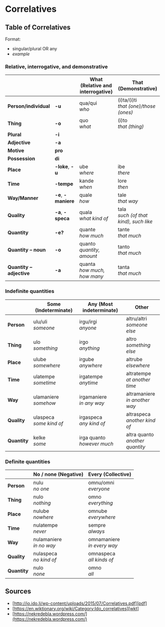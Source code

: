 # Correlatives

## Table of Correlatives

Format:

* singular/plural OR any
* *example*

### Relative, interrogative, and demonstrative

|                          |                      | What (Relative and interrogative) | That (Demonstrative)                      |
| ------------------------ | -------------------- | --------------------------------- | ----------------------------------------- |
| **Person/individual**    | **-u**               | qua/qui<br/>*who*                 | (i)ta/(i)ti<br/>*that (one)/those (ones)* |
| **Thing**                | **-o**               | quo<br/>*what*                    | (i)to<br/>*that (thing)*                  |
| **Plural**               | **-i**               |                                   |                                           |
| **Adjective**            | **-a**               |                                   |                                           |
| **Motive**               | **pro**              |                                   |                                           |
| **Possession**           | **di**               |                                   |                                           |
| **Place**                | **-loke**, **-u**    | ube<br/>*where*                   | ibe<br/>*there*                           |
| **Time**                 | **-tempe**           | kande<br/>*when*                  | lore<br/>*then*                           |
| **Way/Manner**           | **-e**, **-maniere** | quale<br/>*how*                   | tale<br/>*that way*                       |
| **Quality**              | **-a**, **-speca**   | quala<br/>*what kind of*          | tala<br/>*such (of that kind), such like* |
| **Quantity**             | **-e?**              | quante<br/>*how much*             | tante<br/>*that much*                     |
| **Quantity – noun**      | **-o**               | quanto<br/>*quantity, amount*     | tanto<br/>*that much*                     |
| **Quantity – adjective** | **-a**               | quanta<br/>*how much, how many*   | tanta<br/>*that much*                     |

### Indefinite quantities

|              | Some (Indeterminate)        | Any (Most indeterminate)       | Other                               |
| ------------ | --------------------------- | ------------------------------ | ----------------------------------- |
| **Person**   | ulu/uli<br/>*someone*       | irgu/irgi<br/>*anyone*         | altru/altri<br/>*someone else*      |
| **Thing**    | ulo<br/>*something*         | irgo<br/>*anything*            | altro<br/>*something else*          |
| **Place**    | ulube<br/>*somewhere*       | irgube<br/>*anywhere*          | altrube<br/>*elsewhere*             |
| **Time**     | ulatempe<br/>*sometime*     | irgatempe<br/>*anytime*        | altratempe<br/>*at another time*    |
| **Way**      | ulamaniere<br/>*somehow*    | irgamaniere<br/>*in any way*   | altramaniere<br/>*in another way*   |
| **Quality**  | ulaspeca<br/>*some kind of* | irgaspeca<br/>*any kind of*    | altraspeca<br/>*another kind of*    |
| **Quantity** | kelke<br/>*some*            | irga quanto<br/>*however much* | altra quanto<br/>*another quantity* |

### Definite quantities

|              | No / none (Negative)        | Every (Collective)             |
| ------------ | --------------------------- | ------------------------------ |
| **Person**   | nulu<br/>*no one*           | omnu/omni<br/>*everyone*       |
| **Thing**    | nulo<br/>*nothing*          | omno<br/>*everything*          |
| **Place**    | nulube<br/>*nowhere*        | omnube<br/>*everywhere*        |
| **Time**     | nulatempe<br/>*never*       | sempre<br/>*always*            |
| **Way**      | nulamaniere<br/>*in no way* | omnamaniere<br/>*in every way* |
| **Quality**  | nulaspeca<br/>*no kind of*  | omnaspeca<br/>*all kinds of*   |
| **Quantity** | nulo<br/>*none*             | omno<br/>*all*                 |

## Sources

* [http://io.ido.li/wp-content/uploads/2015/07/Correlatives.pdf][pdf]
* [https://en.wiktionary.org/wiki/Category:Ido_correlatives][wkt]
* [https://nekredebla.wordpress.com/](https://nekredebla.wordpress.com/)

[pdf]: http://io.ido.li/wp-content/uploads/2015/07/Correlatives.pdf
[wkt]: https://en.wiktionary.org/wiki/Category:Ido_correlatives

<!-- Footnotes -->
[^1]: The initial syllable can omitted: *ta*, *to*, *ti*, *ta*, *pro to*,
    *di to*.
[^2]: Because of the ease of pronunciation, the first word ending can be
    omitted: *ultempe*, *nultempe*, *ulspeca*, *nulspeca*, *ulmaniere*,
    *nulmaniere*.
[^3]: *omnatempe* is technically correct and in turn usable, but *sempre* is
    the official word.

<!-- BUFFER -->